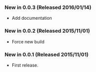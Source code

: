 ### New in 0.0.3 (Released 2016/01/14)
* Add documentation

### New in 0.0.2 (Released 2015/11/01)
* Force new build

### New in 0.0.1 (Released 2015/11/01)
* First release.